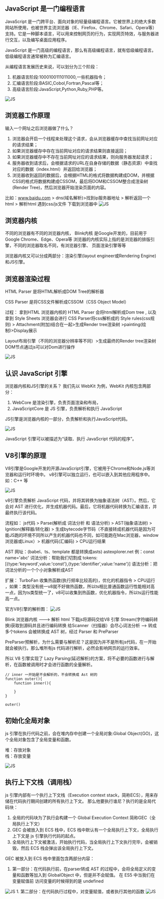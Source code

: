 ## JavaScript 是一门编程语言
JavaScript 是一门跨平台、面向对象的轻量级编程语言。它被世界上的绝大多数网站所使用，也被世界主流浏览器（IE、Firefox、Chrome、Safari、Opera等）支持。它是一种脚本语言，可以用来控制网页的行为，实现网页特效，与服务器进行交互，以及编写桌面应用程序。

JavaScript 是一门高级的编程语言，那么有高级编程语言，就有低级编程语言。低级编程语言通常被称为汇编语言。

从编程语言发展历史来说，可以划分为三个阶段：
1. 机器语言阶段:1000100111011000,一些机器指令；
2. 汇编语言阶段:BASIC,Cobol,Fortran,Pascal等；
3. 高级语言阶段:JavaScript,Python,Ruby,PHP等。
<img :src="$withBase('/images/image.png')" alt="JS">

## 浏览器工作原理
输入一个网址之后浏览器做了什么？
1. 浏览器会开启一个线程来处理这个请求，会从浏览器缓存中查找当前网址对应的请求结果；
2. 如果浏览器缓存中存在当前网址对应的请求结果则直接返回；
3. 如果浏览器缓存中不存在当前网址对应的请求结果，则向服务器发起请求；
4. 服务器收到请求后，会根据请求的URL在自身存储的数据（静态资源）中查找对应的数据（index.html）并返回给浏览器；
5. 浏览器收到返回的数据后，会根据HTML的格式将数据构建成DOM，并根据CSS的格式将数据构建成CSSOM，最后将DOM和CSSOM整合成渲染树(Render Tree)，然后浏览器开始渲染页面的内容。

比如：www.baidu.com > dns(域名解析)>找到ip服务器地址 > 解析返回一个html > 解析html 遇到css/js文件 下载到浏览器中
<img :src="$withBase('/images/image-1.png')" alt="JS">

## 浏览器内核
不同的浏览器有不同的浏览器内核，
Blink内核 是Google开发的，目前用于Google Chrome、Edge、Opera等
浏览器的内核实际上指的是浏览器的排版引擎，不同的浏览器取名不同，有浏览器引擎、
页面渲染引擎等等

浏览器内核又可以分成两部分：渲染引擎(layout engineer或Rendering Engine)和JS引擎。

## 浏览器渲染过程

HTML Parser 是将HTML解析成DOM Tree的解析器

CSS Parser 是将CSS文件解析成CSSOM（CSS Object Model）

过程：
拿到HTML 浏览器内核的 HTML Parser 会将html解析成Dom tree ,
以及拿到 Style Sheets 浏览器会进行 CSS Parser将css解析成的 Style rules(css规则) > Attachment(附加)结合在一起>生成Render tree渲染树 >painting(绘制)>Display展示

Layout布局引擎（不同的浏览器分辨率等不同）>生成最终的Render tree渲染树
DOM节点通过js可以对Dom进行操作

<img :src="$withBase('/images/image-2.png')" alt="JS">

## 认识 JavaScript 引擎
浏览器内核和JS引擎的关系？
我们先以 WebKit 为例，WebKit 内核包含两部分：
1. WebCore 是渲染引擎，负责页面渲染和布局，
2. JavaScriptCore 是 JS 引擎，负责解析和执行 JavaScript

JS引擎是浏览器内核的一部分，负责解析和执行JavaScript代码。

<img :src="$withBase('/images/image-3.png')" alt="JS">

JavaScript 引擎可以被描述为“读取、执行 JavaScript 代码的程序”。

## V8引擎的原理
V8引擎是Google开发的开源JavaScript引擎，它被用于Chrome和Node.js等浏览器和运行时环境中。
v8引擎可以独立运行，也可以嵌入到其他应用程序中。如：C++ 等

<img :src="$withBase('/images/image-4.png')" alt="JS">

v8引擎负责解析 JavaScript 代码，并将其转换为抽象语法树（AST）。然后，它会对 AST 进行优化，并生成机器代码。最后，它将机器代码转换为汇编语言，并最终执行该代码。

流程如：
js代码 > Parse(解析成 词法分析 和 语法分析) > AST(抽象语法树) > lgnition(解释器/转化器) >  生成bytecode字节码（不直接转成机器代码是因为可能JS跑的环境不同所以产生的机器代码也不同，如可能跑在Mac浏览器，window浏览器或Linux）> 机器代码(汇编码) > CPU运行结果

AST 网址：(babel、ts、template 都是转换成asts)
astexplorer.net
例：const name='abc'
词法分析：帮助我们切割成 tokens:[{type:'keyword',value:'const'},{type:'identifier',value:'name'}]
语法分析：把词法分析的一个个小对象解析成AST

扩展：
TurboFan 收集热函数(执行频率比较高的)，优化的机器指令 > CPU运行 ，如果：类型没有统一v8就不好做热函数，所以ts相比普通函数运行性能相对高一点，因为ts类型统一了，v8可以收集到热函数，优化机器指令，所以ts运行性能高一点。

官方V8引擎的解析图：
<img :src="$withBase('/images/image-5.png')" alt="JS">

Blink 浏览器内核 ———> 解析 html 下载js将源码交给V8 引擎
Stream(字符编码转换)获取到源码并且进行编码转换 
给Scanner（扫描器）会尽心词法分析 ——> 转成多个tokens 会被转换成 AST 树，经过 Parser 和 PreParser

PreParser预解析，为什么需要与解析尼？这是因为并不是所有js代码，在一开始就会被执行。那么堆所有js 代码进行解析，必然会影响网页的运行效率。

所以 V8 引擎实现了 Lazy Parsing(延迟解析)的方案，将不必要的函数进行与解析，在函数被调用时才会进行函数的全量解析。
```
// inner 一开始是不会解析的，不会转换成 Ast 树的
function outer(){
    function inner(){

    }
}

outer()
```

## 初始化全局对象
js 引擎在执行代码之前，会在堆内存中创建一个全局对象:Global Object(GO)，这个全局对象包含了全局变量和函数。

堆：存放对象     
栈：存放变量

<img :src="$withBase('/images/image-6.png')" alt="JS">

## 执行上下文栈（调用栈）
js 引擎内部有一个执行上下文栈（Execution context stack，简称ECS），用来存储在代码执行期间创建的所有执行上下文。
那么他要执行谁尼？执行的是全局代码块：
1. 全局的代码块为了执行会构建一个 Global Execution Context 简称GEC（全局执行上下文）
2. GEC 会被放入到 ECS 栈中，ECS 栈中默认有一个全局执行上下文，全局执行上下文是 js 引擎执行代码的起点。
3. 全局执行上下文被激活，开始执行代码，当全局执行上下文执行完毕，会被销毁，然后 ECS 栈会弹出该全局执行上下文。

GEC 被放入到 ECS 栈中里面包含两部分内容：
1. 第一部分：在代码执行前，在parser转成 AST 的过程中，会将全局定义的变量和函数等加入到 GlobalObject 中，但是并不会赋值。
   在 ES5 中当我们在变量赋值前 访问变量的时候得到的是 undefined
<img :src="$withBase('/images/image-7.png')" alt="JS">
1. 第二部分：在代码执行过程中，对变量赋值，或者执行其他的函数
<img :src="$withBase('/images/image-8.png')" alt="JS">

